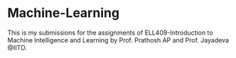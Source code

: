 # Machine-Learning
This is my submissions for the assignments of ELL409-Introduction to Machine Intelligence and Learning by Prof. Prathosh AP and Prof. Jayadeva @IITD.
